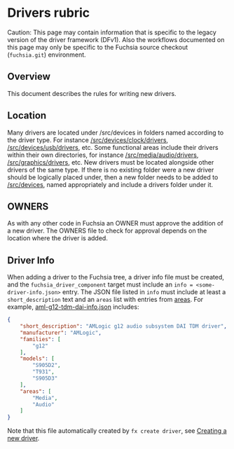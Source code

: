 # Drivers rubric

Caution: This page may contain information that is specific to the legacy
version of the driver framework (DFv1). Also the workflows documented on
this page may only be specific to the Fuchsia source checkout
(`fuchsia.git`) environment.

## Overview

This document describes the rules for writing new drivers.

## Location

Many drivers are located under /src/devices in folders named
according to the driver type. For instance
[/src/devices/clock/drivers](/src/devices/clock/drivers),
[/src/devices/usb/drivers](/src/devices/usb/drivers), etc. Some
functional areas include their drivers within their own directories,
for instance [/src/media/audio/drivers](/src/media/audio/drivers),
[/src/graphics/drivers](/src/graphics/drivers), etc. New drivers must
be located alongside other drivers of the same type. If there is no
existing folder were a new driver should be logically placed under,
then a new folder needs to be added to [/src/devices](/src/devices),
named appropriately and include a drivers folder under it.

## OWNERS

As with any other code in Fuchsia an OWNER must approve the addition
of a new driver. The OWNERS file to check for approval depends on the
location where the driver is added.

## Driver Info

When adding a driver to the Fuchsia tree, a driver info file must be created, and the
`fuchsia_driver_component` target must include an `info = <some-driver-info.json>` entry. The JSON
file listed in `info` must include at least a `short_description` text and an `areas` list with
entries from [areas](/build/drivers/areas.txt). For example,
[aml-g12-tdm-dai-info.json](/src/media/audio/drivers/aml-g12-tdm/aml-g12-tdm-dai-info.json)
includes:

```json
{
    "short_description": "AMLogic g12 audio subsystem DAI TDM driver",
    "manufacturer": "AMLogic",
    "families": [
        "g12"
    ],
    "models": [
        "S905D2",
        "T931",
        "S905D3"
    ],
    "areas": [
        "Media",
        "Audio"
    ]
}
```

Note that this file automatically created by `fx create driver`, see [Creating a new
driver][creating-a-new-drider].


<!-- xrefs -->

[creating-a-new-drider]: /development/drivers/developer_guide/driver-development.md#creating_a_new_driver
